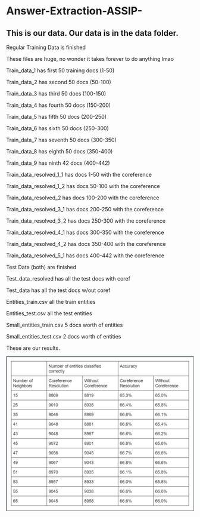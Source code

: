 # Answer-Extraction-ASSIP-

## This is our data. Our data is in the data folder.
Regular Training Data is finished


These files are huge, no wonder it takes forever to do anything lmao

Train_data_1 has first 50 training docs (1-50)

Train_data_2 has second 50 docs (50-100)

Train_data_3 has third 50 docs (100-150)

Train_data_4 has fourth 50 docs (150-200)

Train_data_5 has fifth 50 docs (200-250)

Train_data_6 has sixth 50 docs (250-300)

Train_data_7 has seventh 50 docs (300-350)

Train_data_8 has eighth 50 docs (350-400)

Train_data_9 has ninth 42 docs (400-442)




Train_data_resolved_1_1 has docs 1-50 with the coreference


Train_data_resolved_1_2 has docs 50-100 with the coreference


Train_data_resolved_2 has docs 100-200 with the coreference


Train_data_resolved_3_1 has docs 200-250 with the coreference


Train_data_resolved_3_2 has docs 250-300 with the coreference


Train_data_resolved_4_1 has docs 300-350 with the coreference


Train_data_resolved_4_2 has docs 350-400 with the coreference


Train_data_resolved_5_1 has docs 400-442 with the coreference




Test Data (both) are finished


Test_data_resolved has all the test docs with coref


Test_data has all the test docs w/out coref




Entities_train.csv all the train entities


Entities_test.csv all the test entities


Small_entities_train.csv 5 docs worth of entities


Small_entities_test.csv 2 docs worth of entities



These are our results.

![ASSIP Results](ASSIP%20Results.png)